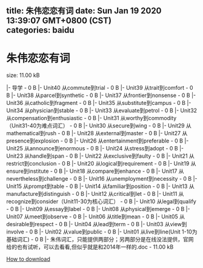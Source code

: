 
title: 朱伟恋恋有词
date: Sun Jan 19 2020 13:39:07 GMT+0800 (CST)    
categories: baidu
---

# 朱伟恋恋有词
size: 11.00 kB
 
 
|- 导学 - 0 B
|- Unit40 从commute到trial - 0 B
|- Unit39 从trait到comfort - 0 B
|- Unit38 从parcel到synthetic - 0 B
|- Unit37 从frontier到nonsense - 0 B
|- Unit36 从catholic到fragment - 0 B
|- Unit35 从substitute到campus - 0 B
|- Unit34 从physician到stable - 0 B
|- Unit33 从evaluate到petrol - 0 B
|- Unit32 从compensation到enthusiastic - 0 B
|- Unit31 从worthy到commodity（Unit31-40为难点词汇） - 0 B
|- Unit30 从secure到wing - 0 B
|- Unit29 从mathematical到rush - 0 B
|- Unit28 从external到master - 0 B
|- Unit27 从presence到explosion - 0 B
|- Unit26 从entertainment到preferable - 0 B
|- Unit25 从announce到enormous - 0 B
|- Unit24 从stress到adopt - 0 B
|- Unit23 从handle到span - 0 B
|- Unit22 从exclusive到faulty - 0 B
|- Unit21 从restrict到conclusion - 0 B
|- Unit20 从logical到requirement - 0 B
|- Unit19 从ensure到institute - 0 B
|- Unit18 从compare到enhance - 0 B
|- Unit17 从nevertheless到challenge - 0 B
|- Unit16 从unemployment到necessity - 0 B
|- Unit15 从prompt到table - 0 B
|- Unit14 从familiar到position - 0 B
|- Unit13 从manufacture到distinguish - 0 B
|- Unit12 从critical到let - 0 B
|- Unit11 从recognize到consider（Unit11-30为核心词汇） - 0 B
|- Unit10 从legal到qualify - 0 B
|- Unit09 从essay到label - 0 B
|- Unit08 从physical到emerge - 0 B
|- Unit07 从meet到observe - 0 B
|- Unit06 从title到mean - 0 B
|- Unit05 从desirable到respect - 0 B
|- Unit04 从lead到term - 0 B
|- Unit03 从view到involve - 0 B
|- Unit02 从value到public - 0 B
|- Unit01 从live到line(Unit 1-10为基础词汇) - 0 B
|- 朱伟词汇，只能提供两部分；另两部分是在线没法提供，官网给的也有试听，可以去看看,但似乎就是和2014年一样的.doc - 11.00 kB

[How to download](https://bpcam.bemobtrk.com/go/2ceec3aa-1ca2-46d6-b9ff-aaa5c184517c?jno=4947)